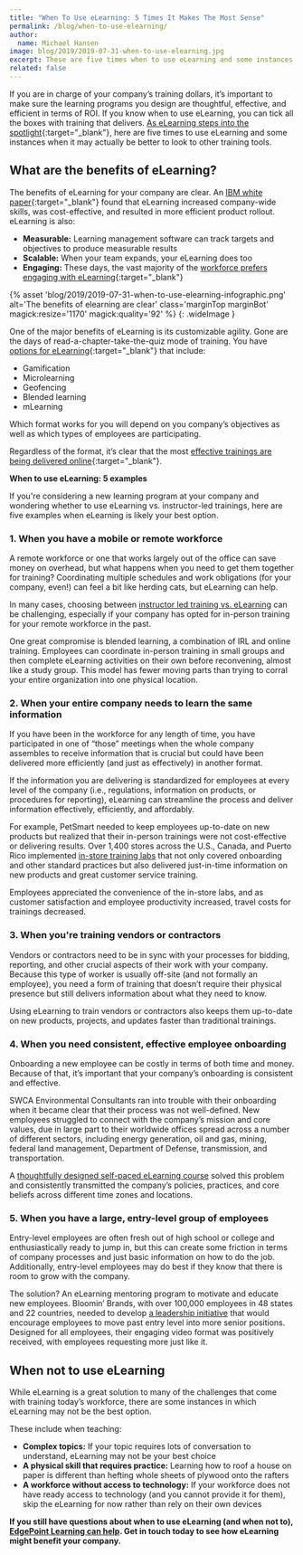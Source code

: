 ```yaml
---
title: "When To Use eLearning: 5 Times It Makes The Most Sense"
permalink: /blog/when-to-use-elearning/
author:
  name: Michael Hansen
image: blog/2019/2019-07-31-when-to-use-elearning.jpg
excerpt: These are five times when to use eLearning and some instances when it may be better to look to other training tools.
related: false
---
```


If you are in charge of your company’s training dollars, it’s important to make sure the learning programs you design are thoughtful, effective, and efficient in terms of ROI. If you know when to use eLearning, you can tick all the boxes with training that delivers. [As eLearning steps into the spotlight](https://www.forbes.com/sites/tjmccue/2018/07/31/e-learning-climbing-to-325-billion-by-2025-uf-canvas-absorb-schoology-moodle/#52ed70423b39){:target="_blank"}, here are five times to use eLearning and some instances when it may actually be better to look to other training tools.

## What are the benefits of eLearning? 

The benefits of eLearning for your company are clear. An [IBM white paper](https://www-03.ibm.com/services/learning/pdfs/IBMTraining-TheValueofTraining.pdf){:target="_blank"} found that eLearning increased company-wide skills, was cost-effective, and resulted in more efficient product rollout. eLearning is also:

* <strong>Measurable:</strong> Learning management software can track targets and objectives to produce measurable results
* <strong>Scalable:</strong> When your team expands, your eLearning does too
* <strong>Engaging:</strong> These days, the vast majority of the [workforce prefers engaging with eLearning](https://www.northpass.com/beginners-guide-to-online-training/engage-your-target-learners){:target="_blank"}

{% asset 'blog/2019/2019-07-31-when-to-use-elearning-infographic.png'
  alt='The benefits of elearning are clear'
  class='marginTop marginBot'
  magick:resize='1170'
  magick:quality='92' %}
{: .wideImage }

One of the major benefits of eLearning is its customizable agility. Gone are the days of read-a-chapter-take-the-quiz mode of training. You have [options for eLearning](https://elearningindustry.com/choosing-right-elearning-methods-factors-elements){:target="_blank"} that include:

* Gamification
* Microlearning
* Geofencing
* Blended learning
* mLearning

Which format works for you will depend on you company’s objectives as well as which types of employees are participating.

Regardless of the format, it’s clear that the most [effective trainings are being delivered online](https://elearningindustry.com/elearning-trends-for-2019-miss-4){:target="_blank"}. 

<strong>When to use eLearning: 5 examples</strong>

If you're considering a new learning program at your company and wondering whether to use eLearning vs. instructor-led trainings, here are five examples when eLearning is likely your best option.

### 1. When you have a mobile or remote workforce

A remote workforce or one that works largely out of the office can save money on overhead, but what happens when you need to get them together for training? Coordinating multiple schedules and work obligations (for your company, even!) can feel a bit like herding cats, but eLearning can help.

In many cases, choosing between [instructor led training vs. eLearning](/blog/instructor-led-training-vs-elearning/) can be challenging, especially if your company has opted for in-person training for your remote workforce in the past. 

One great compromise is blended learning, a combination of IRL and online training. Employees can coordinate in-person training in small groups and then complete eLearning activities on their own before reconvening, almost like a study group. This model has fewer moving parts than trying to corral your entire organization into one physical location.

### 2. When your entire company needs to learn the same information

If you have been in the workforce for any length of time, you have participated in one of “those” meetings when the whole company assembles to receive information that is crucial but could have been delivered more efficiently (and just as effectively) in another format. 

If the information you are delivering is standardized for employees at every level of the company (i.e., regulations, information on products, or procedures for reporting), eLearning can streamline the process and deliver information effectively, efficiently, and affordably.

For example, PetSmart needed to keep employees up-to-date on new products but realized that their in-person trainings were not cost-effective or delivering results. Over 1,400 stores across the U.S., Canada, and Puerto Rico implemented [in-store training labs](/story/petsmart/) that not only covered onboarding and other standard practices but also delivered just-in-time information on new products and great customer service training. 

Employees appreciated the convenience of the in-store labs, and as customer satisfaction and employee productivity increased, travel costs for trainings decreased.

### 3. When you're training vendors or contractors

Vendors or contractors need to be in sync with your processes for bidding, reporting, and other crucial aspects of their work with your company. Because this type of worker is usually off-site (and not formally an employee), you need a form of training that doesn’t require their physical presence but still delivers information about what they need to know.

Using eLearning to train vendors or contractors also keeps them up-to-date on new products, projects, and updates faster than traditional trainings. 

### 4. When you need consistent, effective employee onboarding 

Onboarding a new employee can be costly in terms of both time and money. Because of that, it’s important that your company’s onboarding is consistent and effective. 

SWCA Environmental Consultants ran into trouble with their onboarding when it became clear that their process was not well-defined. New employees struggled to connect with the company’s mission and core values, due in large part to their worldwide offices spread across a number of different sectors, including energy generation, oil and gas, mining, federal land management, Department of Defense, transmission, and transportation.

A [thoughtfully designed self-paced eLearning course](/story/swca/) solved this problem and consistently transmitted the company’s policies, practices, and core beliefs across different time zones and locations. 

### 5. When you have a large, entry-level group of employees

Entry-level employees are often fresh out of high school or college and enthusiastically ready to jump in, but this can create some friction in terms of company processes and just basic information on how to do the job. Additionally, entry-level employees may do best if they know that there is room to grow with the company.

The solution? An eLearning mentoring program to motivate and educate new employees. Bloomin’ Brands, with over 100,000 employees in 48 states and 22 countries, needed to develop [a leadership initiative](/story/bloomin/) that would encourage employees to move past entry level into more senior positions. Designed for all employees, their engaging video format was positively received, with employees requesting more just like it.

## When not to use eLearning 

While eLearning is a great solution to many of the challenges that come with training today’s workforce, there are some instances in which eLearning may not be the best option. 

These include when teaching:

* <strong>Complex topics:</strong> If your topic requires lots of conversation to understand, eLearning may not be your best choice 
* <strong>A physical skill that requires practice:</strong> Learning how to roof a house on paper is different than hefting whole sheets of plywood onto the rafters
* <strong>A workforce without access to technology:</strong> If your workforce does not have ready access to technology (and you cannot provide it for them), skip the eLearning for now rather than rely on their own devices

<strong>If you still have questions about when to use eLearning (and when not to), [EdgePoint Learning can help](/form/demo/). Get in touch today to see how eLearning might benefit your company.</strong>